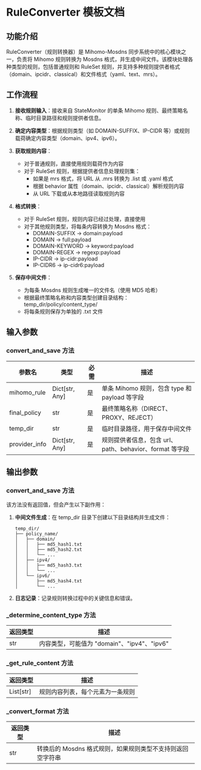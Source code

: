# RuleConverter 模板文档

## 功能介绍

RuleConverter（规则转换器）是 Mihomo-Mosdns 同步系统中的核心模块之一，负责将 Mihomo 规则转换为 Mosdns 格式，并生成中间文件。该模块处理各种类型的规则，包括普通规则和 RuleSet 规则，并支持多种规则提供者格式（domain、ipcidr、classical）和文件格式（yaml、text、mrs）。

## 工作流程

1. **接收规则输入**：接收来自 StateMonitor 的单条 Mihomo 规则、最终策略名称、临时目录路径和规则提供者信息。

2. **确定内容类型**：根据规则类型（如 DOMAIN-SUFFIX、IP-CIDR 等）或规则载荷确定内容类型（domain、ipv4、ipv6）。

3. **获取规则内容**：
   - 对于普通规则，直接使用规则载荷作为内容
   - 对于 RuleSet 规则，根据提供者信息处理规则集：
     - 如果是 mrs 格式，将 URL 从 .mrs 转换为 .list 或 .yaml 格式
     - 根据 behavior 属性（domain、ipcidr、classical）解析规则内容
     - 从 URL 下载或从本地路径读取规则内容

4. **格式转换**：
   - 对于 RuleSet 规则，规则内容已经过处理，直接使用
   - 对于其他规则类型，将每条内容转换为 Mosdns 格式：
     - DOMAIN-SUFFIX → domain:payload
     - DOMAIN → full:payload
     - DOMAIN-KEYWORD → keyword:payload
     - DOMAIN-REGEX → regexp:payload
     - IP-CIDR → ip-cidr:payload
     - IP-CIDR6 → ip-cidr6:payload

5. **保存中间文件**：
   - 为每条 Mosdns 规则生成唯一的文件名（使用 MD5 哈希）
   - 根据最终策略名称和内容类型创建目录结构：temp_dir/policy/content_type/
   - 将每条规则保存为单独的 .txt 文件

## 输入参数

### convert_and_save 方法

| 参数名 | 类型 | 必需 | 描述 |
|--------|------|------|------|
| mihomo_rule | Dict[str, Any] | 是 | 单条 Mihomo 规则，包含 type 和 payload 等字段 |
| final_policy | str | 是 | 最终策略名称（DIRECT、PROXY、REJECT） |
| temp_dir | str | 是 | 临时目录路径，用于保存中间文件 |
| provider_info | Dict[str, Any] | 是 | 规则提供者信息，包含 url、path、behavior、format 等字段 |

## 输出参数

### convert_and_save 方法

该方法没有返回值，但会产生以下副作用：

1. **中间文件生成**：在 temp_dir 目录下创建以下目录结构并生成文件：
   ```
   temp_dir/
   ├── policy_name/
   │   ├── domain/
   │   │   ├── md5_hash1.txt
   │   │   ├── md5_hash2.txt
   │   │   └── ...
   │   ├── ipv4/
   │   │   ├── md5_hash3.txt
   │   │   └── ...
   │   └── ipv6/
   │       ├── md5_hash4.txt
   │       └── ...
   ```

2. **日志记录**：记录规则转换过程中的关键信息和错误。

### _determine_content_type 方法

| 返回类型 | 描述 |
|----------|------|
| str | 内容类型，可能值为 "domain"、"ipv4"、"ipv6" |

### _get_rule_content 方法

| 返回类型 | 描述 |
|----------|------|
| List[str] | 规则内容列表，每个元素为一条规则 |

### _convert_format 方法

| 返回类型 | 描述 |
|----------|------|
| str | 转换后的 Mosdns 格式规则，如果规则类型不支持则返回空字符串 |